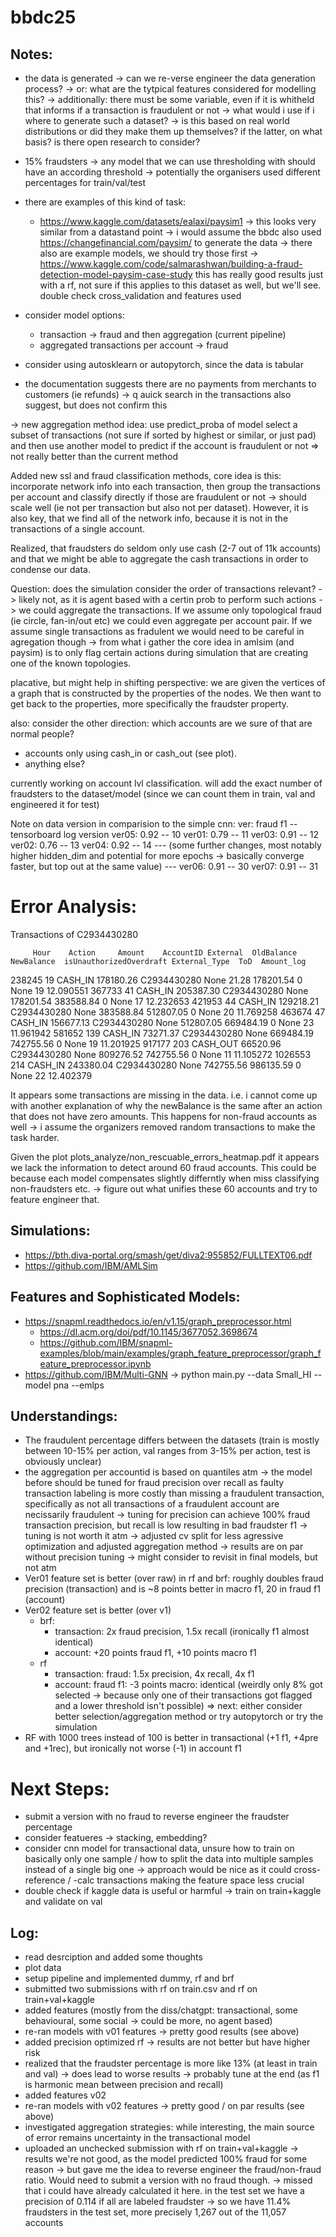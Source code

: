 # bbdc25


## Notes:
- the data is generated 
    -> can we re-verse engineer the data generation process?
        -> or: what are the tytpical features considered for modelling this?
        -> additionally: there must be some variable, even if it is whitheld that informs if a transaction is fraudulent or not -> what would i use if i where to generate such a dataset?
    -> is this based on real world distributions or did they make them up themselves? if the latter, on what basis? is there open research to consider?

- 15% fraudsters -> any model that we can use thresholding with should have an according threshold
    -> potentially the organisers used different percentages for train/val/test 

- there are examples of this kind of task:
    - https://www.kaggle.com/datasets/ealaxi/paysim1 -> this looks very similar from a datastand point -> i would assume the bbdc also used https://changefinancial.com/paysim/ to generate the data
       -> there also are example models, we should try those first
            -> https://www.kaggle.com/code/salmarashwan/building-a-fraud-detection-model-paysim-case-study this has really good results just with a rf, not sure if this applies to this dataset as well, but we'll see. double check cross_validation and features used

- consider model options:
    - transaction -> fraud and then aggregation (current pipeline)
    - aggregated transactions per account -> fraud

- consider using autosklearn or autopytorch, since the data is tabular

- the documentation suggests there are no payments from merchants to customers (ie refunds) -> q auick search in the transactions also suggest, but does not confirm this

-> new aggregation method idea: use predict_proba of model select a subset of transactions (not sure if sorted by highest or similar, or just pad) and then use another model to predict if the account is fraudulent or not => not really better than the current method 

Added new ssl and fraud classification methods, core idea is this: incorporate network info into each transaction, then group the transactions per account and classify directly if those are fraudulent or not -> should scale well (ie not per transaction but also not per dataset). However, it is also key, that we find all of the network info, because it is not in the transactions of a single account.

Realized, that fraudsters do seldom only use cash (2-7 out of 11k accounts) and that we might be able to aggregate the cash transactions in order to condense our data.

Question: does the simulation consider the order of transactions relevant? -> likely not, as it is agent based with a certin prob to perform such actions -> we could aggregate the transactions. If we assume only topological fraud (ie circle, fan-in/out etc) we could even aggregate per account pair. If we assume single transactions as fradulent we would need to be careful in agregation though -> from what i gather the core idea in amlsim (and paysim) is to only flag certain actions during simulation that are creating one of the known topologies.

placative, but might help in shifting perspective: we are given the vertices of a graph that is constructed by the properties of the nodes. We then want to get back to the properties, more specifically the fraudster property.

also: consider the other direction: which accounts are we sure of that are normal people?
- accounts only using cash_in or cash_out (see plot). 
- anything else?

currently working on account lvl classification. will add the exact number of fraudsters to the dataset/model (since we can count them in train, val and engineered it for test)

Note on data version in comparision to the simple cnn:
ver: fraud f1 -- tensorboard log version
ver05: 0.92 -- 10
ver01: 0.79 -- 11
ver03: 0.91 -- 12
ver02: 0.76 -- 13
ver04: 0.92 -- 14
--- (some further changes, most notably higher hidden_dim and potential for more epochs -> basically converge faster, but top out at the same value) ---
ver06: 0.91 -- 30
ver07: 0.91 -- 31

# Error Analysis:
Transactions of C2934430280

         Hour    Action     Amount    AccountID External  OldBalance  NewBalance  isUnauthorizedOverdraft External_Type  ToD  Amount_log
238245     19   CASH_IN  178180.26  C2934430280     None       21.28   178201.54                        0          None   19   12.090551
367733     41   CASH_IN  205387.30  C2934430280     None   178201.54   383588.84                        0          None   17   12.232653
421953     44   CASH_IN  129218.21  C2934430280     None   383588.84   512807.05                        0          None   20   11.769258
463674     47   CASH_IN  156677.13  C2934430280     None   512807.05   669484.19                        0          None   23   11.961942
581652    139   CASH_IN   73271.37  C2934430280     None   669484.19   742755.56                        0          None   19   11.201925
917177    203  CASH_OUT   66520.96  C2934430280     None   809276.52   742755.56                        0          None   11   11.105272
1026553   214   CASH_IN  243380.04  C2934430280     None   742755.56   986135.59                        0          None   22   12.402379

It appears some transactions are missing in the data. i.e. i cannot come up with another explanation of why the newBalance is the same after an action that does not have zero amounts. 
This happens for non-fraud accounts as well -> i assume the organizers removed random transactions to make the task harder.

Given the plot plots_analyze/non_rescuable_errors_heatmap.pdf it appears we lack the information to detect around 60 fraud accounts. This could be because each model compensates slightly differntly when miss classifying non-fraudsters etc. -> figure out what unifies these 60 accounts and try to feature engineer that. 

## Simulations:
- https://bth.diva-portal.org/smash/get/diva2:955852/FULLTEXT06.pdf
- https://github.com/IBM/AMLSim

## Features and Sophisticated Models:
- https://snapml.readthedocs.io/en/v1.15/graph_preprocessor.html
    - https://dl.acm.org/doi/pdf/10.1145/3677052.3698674
    - https://github.com/IBM/snapml-examples/blob/main/examples/graph_feature_preprocessor/graph_feature_preprocessor.ipynb
- https://github.com/IBM/Multi-GNN
    -> python main.py --data Small_HI --model pna --emlps

## Understandings:
- The fraudulent percentage differs between the datasets (train is mostly between 10-15% per action, val ranges from 3-15% per action, test is obviously unclear)
- the aggregation per accountid is based on quantiles atm -> the model before should be tuned for fraud precision over recall as faulty transaction labeling is more costly than missing a fraudulent transaction, specifically as not all transactions of a fraudulent account are necissarily fraudulent
    -> tuning for precision can achieve 100% fraud transaction precision, but recall is low resulting in bad fraudster f1 -> tuning is not worth it atm
    -> adjusted cv split for less agressive optimization and adjusted aggregation method -> results are on par without precision tuning -> might consider to revisit in final models, but not atm
- Ver01 feature set is better (over raw) in rf and brf: roughly doubles fraud precision (transaction) and is ~8 points better in macro f1, 20 in fraud f1 (account)
- Ver02 feature set is better (over v1)
    - brf: 
        - transaction: 2x fraud precision, 1.5x recall (ironically f1 almost identical)
        - account: +20 points fraud f1, +10 points macro f1
    - rf 
        - transaction: fraud: 1.5x precision, 4x recall, 4x f1
        - account: fraud f1: -3 points macro: identical (weirdly only 8% got selected -> because only one of their transactions got flagged and a lower threshold isn't possible)
    => next: either consider better selection/aggregation method or try autopytorch or try the simulation
- RF with 1000 trees instead of 100 is better in transactional (+1 f1, +4pre and +1rec), but ironically not worse (-1) in account f1

# Next Steps:
- submit a version with no fraud to reverse engineer the fraudster percentage
- consider featueres -> stacking, embedding?
- consider cnn model for transactional data, unsure how to train on basically only one sample / how to split the data into multiple samples instead of a single big one -> approach would be nice as it could cross-reference / -calc transactions making the feature space less crucial
- double check if kaggle data is useful or harmful -> train on train+kaggle and validate on val 


## Log:
- read desrciption and added some thoughts
- plot data
- setup pipeline and implemented dummy, rf and brf
- submitted two submissions with rf on train.csv and rf on train+val+kaggle
- added features (mostly from the diss/chatgpt: transactional, some behavioural, some social -> could be more, no agent based)
- re-ran models with v01 features -> pretty good results (see above)
- added precision optimized rf -> results are not better but have higher risk
- realized that the fraudster percentage is more like 13% (at least in train and val) -> does lead to worse results -> probably tune at the end (as f1 is harmonic mean between precision and recall)
- added features v02
- re-ran models with v02 features -> pretty good / on par results (see above)
- investigated aggregation strategies: while interesting, the main source of error remains uncertainty in the transactional model
- uploaded an unchecked submission with rf on train+val+kaggle -> results we're not good, as the model predicted 100% fraud for some reason -> but gave me the idea to reverse engineer the fraud/non-fraud ratio. Would need to submit a version with no fraud though. -> missed that i could have already calculated it here. in the test set we have a precision of 0.114 if all are labeled fraudster -> so we have 11.4% fraudsters in the test set, more precisely 1,267 out of the 11,057 accounts

